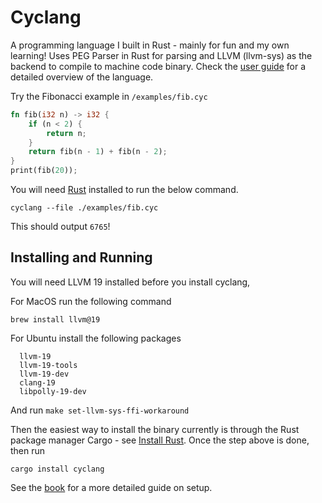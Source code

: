 # Cyclang

A programming language I built in Rust - mainly for fun and my own learning! Uses PEG Parser in Rust for parsing and LLVM (llvm-sys) as the backend to compile to machine code binary. Check the [user guide](https://lyledean1.github.io/cyclang/overview.html) for a detailed overview of the language.

Try the Fibonacci example in `/examples/fib.cyc`

```rust
fn fib(i32 n) -> i32 {
    if (n < 2) {
        return n;
    }
    return fib(n - 1) + fib(n - 2);
}
print(fib(20));
```

You will need [Rust](https://www.rust-lang.org/tools/install) installed to run the below command.

```
cyclang --file ./examples/fib.cyc
```

This should output `6765`! 

##  Installing and Running 

You will need LLVM 19 installed before you install cyclang, 

For MacOS run the following command

```
brew install llvm@19
```

For Ubuntu install the following packages

```
  llvm-19 
  llvm-19-tools 
  llvm-19-dev 
  clang-19 
  libpolly-19-dev
```

And run `make set-llvm-sys-ffi-workaround`

Then the easiest way to install the binary currently is through the Rust package manager Cargo - see [Install Rust](https://www.rust-lang.org/tools/install). Once the step above is done, then run 
```
cargo install cyclang
```

See the [book](https://lyledean1.github.io/cyclang/setup.html) for a more detailed guide on setup.

